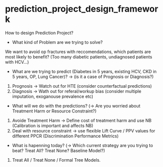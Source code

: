 # prediction_project_design_framework
How to design Prediction Project?

- What kind of Problem are we trying to solve?

We want to avoid op fractures with reccomendations, which patients are most likely to benefit?
(Too many diabetic patients, undiagnosed patients with HCV...)

- What are we trying to predict (Diabetes in 5 years, existing HCV, CKD in 5 years, OP, Lung Cancer)?
-> (is it a case of Prognosis or Diagnosis?)
1. Prognosis -> Watch out for HTE (consider counterfactual predictions)
2. Diagnosis -> Wath out for referal/workup bias (consider multiple imputation, exoganouse prevalence etc)

- What will we do with the predictions? (-> Are you worried about Treatment Harm or Resource Constraint?)
1. Avoide Treatment Harm -> Define cost of treatment harm and use NB (Calibration is important and affects NB)
2. Deal with resource constraint -> use flexible Lift Curve / PPV values for different PPCR (Discrimination Performance Metrics)

- What is hapenning today? (-> Which current strategy are you trying to beat? Treat All? Treat None? Baseline Model?)
1. Treat All / Treat None / Formal Tree Models.
